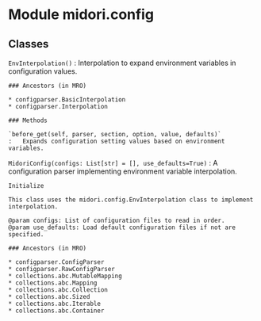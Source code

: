 Module midori.config
====================

Classes
-------

`EnvInterpolation()`
:   Interpolation to expand environment variables in configuration values.

    ### Ancestors (in MRO)

    * configparser.BasicInterpolation
    * configparser.Interpolation

    ### Methods

    `before_get(self, parser, section, option, value, defaults)`
    :   Expands configuration setting values based on environment variables.

`MidoriConfig(configs: List[str] = [], use_defaults=True)`
:   A configuration parser implementing environment variable interpolation. 
    
    Initialize
    
    This class uses the midori.config.EnvInterpolation class to implement interpolation.
    
    @param configs: List of configuration files to read in order.
    @param use_defaults: Load default configuration files if not are specified.

    ### Ancestors (in MRO)

    * configparser.ConfigParser
    * configparser.RawConfigParser
    * collections.abc.MutableMapping
    * collections.abc.Mapping
    * collections.abc.Collection
    * collections.abc.Sized
    * collections.abc.Iterable
    * collections.abc.Container